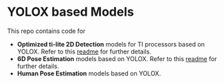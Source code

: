 # YOLOX based Models
This repo contains code for 
* **Optimized ti-lite 2D Detection** models for TI processors based on YOLOX. Refer to this [readme](./README_2d_od.md) for further details.
* **6D Pose Estimation** models based on YOLOX. Refer to this [readme](./README_6d_pose.md) for further details.
* **Human Pose Estimation** models based on YOLOX. 